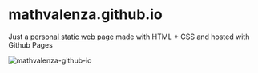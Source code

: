 # mathvalenza.github.io
Just a [personal static web page](https://mathvalenza.github.io) made with HTML + CSS and hosted with Github Pages

![mathvalenza-github-io](https://user-images.githubusercontent.com/34667046/89596289-2b4fcf00-d82d-11ea-9a79-7238acf47651.gif)

